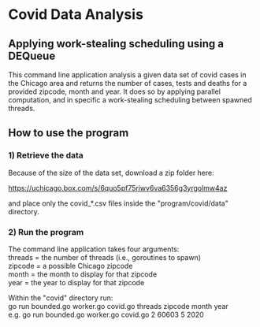 # Covid Data Analysis

## Applying work-stealing scheduling using a DEQueue

This command line application analysis a given data set of covid cases in the Chicago area and returns the number of cases, tests and deaths for a provided zipcode, month and year.
It does so by applying parallel computation, and in specific a work-stealing scheduling between spawned threads.

## How to use the program

### 1) Retrieve the data

Because of the size of the data set, download a zip folder here:

https://uchicago.box.com/s/6quo5pf75riwv6va6356g3yrgolmw4az

and place only the covid\_\*.csv files inside the "program/covid/data" directory.

### 2) Run the program

The command line application takes four arguments:<br/>
threads = the number of threads (i.e., goroutines to spawn)<br/>
zipcode = a possible Chicago zipcode<br/>
month = the month to display for that zipcode<br/>
year = the year to display for that zipcode<br/>

Within the "covid" directory run: <br/>
go run bounded.go worker.go covid.go threads zipcode month year <br/>
e.g. go run bounded.go worker.go covid.go 2 60603 5 2020 
